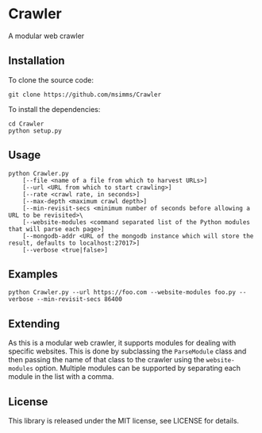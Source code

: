 # Crawler
A modular web crawler

## Installation
To clone the source code:
```
git clone https://github.com/msimms/Crawler
```

To install the dependencies:
```
cd Crawler
python setup.py
```

## Usage
```
python Crawler.py 
    [--file <name of a file from which to harvest URLs>]
    [--url <URL from which to start crawling>]
    [--rate <crawl rate, in seconds>]
    [--max-depth <maximum crawl depth>]
    [--min-revisit-secs <minimum number of seconds before allowing a URL to be revisited>\
    [--website-modules <command separated list of the Python modules that will parse each page>]
    [--mongodb-addr <URL of the mongodb instance which will store the result, defaults to localhost:27017>]
    [--verbose <true|false>]
```

## Examples

```
python Crawler.py --url https://foo.com --website-modules foo.py --verbose --min-revisit-secs 86400
```

## Extending

As this is a modular web crawler, it supports modules for dealing with specific websites. This is done by subclassing the `ParseModule` class and then passing the name of that class to the crawler using the `website-modules` option. Multiple modules can be supported by separating each module in the list with a comma.

## License
This library is released under the MIT license, see LICENSE for details.
